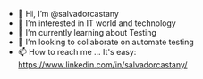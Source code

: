 - 👋 Hi, I’m @salvadorcastany
- 👀 I’m interested in IT world and technology
- 🌱 I’m currently learning about Testing
- 💞️ I’m looking to collaborate on automate testing
- 📫 How to reach me ... It's easy: https://www.linkedin.com/in/salvadorcastany/

<!---
salvadorcastany/salvadorcastany is a ✨ special ✨ repository because its `README.md` (this file) appears on your GitHub profile.
You can click the Preview link to take a look at your changes.
Success upload
--->
